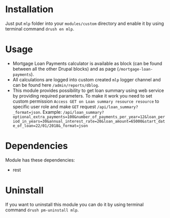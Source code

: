 # Installation
Just put `mlp` folder into your `modules/custom` directory and enable it 
by using terminal command `drush en mlp`.

# Usage
* Mortgage Loan Payments calculator is available as block 
(can be found between all the other Drupal blocks) and as page (`/mortgage-loan-payments`).
* All calculations are logged into custom created `mlp` logger channel and can be found here 
`/admin/reports/dblog`.
* This module provides possibility to get loan summary using web service by providing
required parameters. To make it work you need to set custom permission 
`Access GET on Loan summary resource resource` to specific user role and make `GET` request 
`/api/loan_summary?_format=json`.
Example: `/api/loan_summary?optional_extra_payments=100&number_of_payments_per_year=12&loan_period_in_years=30&annual_interest_rate=20&loan_amount=65000&start_date_of_loan=22/01/2018&_format=json`

# Dependencies
Module has these dependencies:
* rest

# Uninstall
If you want to uninstall this module you can do it by using terminal command `drush pm-uninstall mlp`.